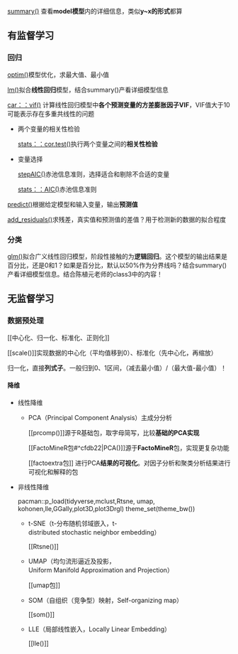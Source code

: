 
[summary()](summary().md) 查看**model模型**内的详细信息，类似**y~x的形式**都算

## 有监督学习
### 回归

[optim()](optim().md)模型优化，求最大值、最小值

[lm()](lm().md)拟合**线性回归**模型，结合summary()产看详细模型信息

[car：：vif()](package-car.md#^2792de) 计算线性回归模型中**各个预测变量的方差膨胀因子VIF**，VIF值大于10可能表示存在多重共线性的问题

- 两个变量的相关性检验

	[stats：：cor.test()](package-stats.md#^0603c1)执行两个变量之间的**相关性检验**

- 变量选择

	[stepAIC()](stepAIC().md)赤池信息准则，选择适合和剔除不合适的变量
	
	[stats：：AIC()](package-stats.md#^3db05b)赤池信息准则


[predict()](R相关/R/base-content/predict().md)根据给定模型和输入变量，输出**预测值**

[add_residuals()](add_residuals().md)求残差，真实值和预测值的差值？用于检测新的数据的拟合程度

### 分类

[glm()](glm().md)拟合广义线性回归模型，阶段性接触的为**逻辑回归**。这个模型的输出结果是百分比，还是0和1？如果是百分比，默认以50%作为分界线吗？结合summary()产看详细模型信息。结合陈植元老师的class3中的内容！



## 无监督学习
### 数据预处理

[[中心化、归一化、标准化、正则化]]

[[scale()]]实现数据的中心化（平均值移到0）、标准化（先中心化，再缩放）

归一化，直接**列式子**。一般归到0、1区间，（减去最小值）/（最大值-最小值）！

#### 降维


- 线性降维

	- PCA（Principal Component Analysis）主成分分析
		
		[[prcomp()]]源于R基础包，取字母简写，比较**基础的PCA实现**
	
		[[FactoMineR包#^cfdb22|PCA()]]源于**FactoMineR**包，实现更复杂功能
	
		[[factoextra包]] 进行PCA**结果的可视化**。对因子分析和聚类分析结果进行可视化和解释的包

- 非线性降维

	pacman::p_load(tidyverse,mclust,Rtsne, umap, kohonen,lle,GGally,plot3D,plot3Drgl)
	theme_set(theme_bw())

	- t-SNE（t-分布随机邻域嵌入，t-distributed stochastic neighbor embedding）

		[[Rtsne()]]

	- UMAP（均匀流形逼近及投影，Uniform Manifold Approximation and Projection）

		[[umap包]]

	- SOM（自组织（竞争型）映射，Self-organizing map）

		[[som()]]

	- LLE（局部线性嵌入，Locally Linear Embedding）

		[[lle()]]





